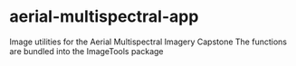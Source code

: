 # aerial-multispectral-app
Image utilities for the Aerial Multispectral Imagery Capstone
The functions are bundled into the ImageTools package

